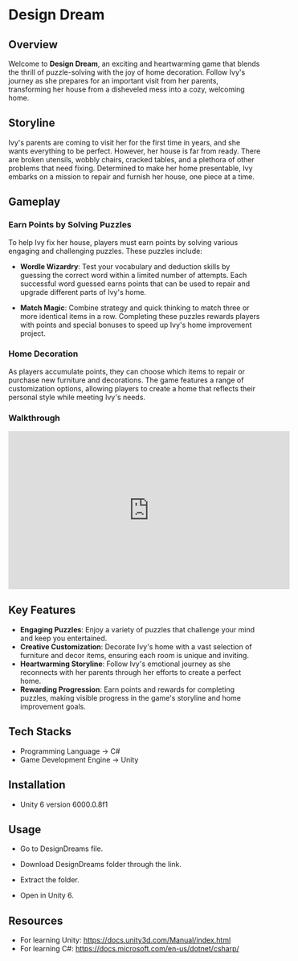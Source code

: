 # Design Dream

## Overview

Welcome to **Design Dream**, an exciting and heartwarming game that blends the thrill of puzzle-solving with the joy of home decoration. Follow Ivy's journey as she prepares for an important visit from her parents, transforming her house from a disheveled mess into a cozy, welcoming home.

## Storyline

Ivy's parents are coming to visit her for the first time in years, and she wants everything to be perfect. However, her house is far from ready. There are broken utensils, wobbly chairs, cracked tables, and a plethora of other problems that need fixing. Determined to make her home presentable, Ivy embarks on a mission to repair and furnish her house, one piece at a time.

## Gameplay

### Earn Points by Solving Puzzles

To help Ivy fix her house, players must earn points by solving various engaging and challenging puzzles. These puzzles include:

- **Wordle Wizardry**: Test your vocabulary and deduction skills by guessing the correct word within a limited number of attempts. Each successful word guessed earns points that can be used to repair and upgrade different parts of Ivy's home.

- **Match Magic**: Combine strategy and quick thinking to match three or more identical items in a row. Completing these puzzles rewards players with points and special bonuses to speed up Ivy's home improvement project.

### Home Decoration

As players accumulate points, they can choose which items to repair or purchase new furniture and decorations. The game features a range of customization options, allowing players to create a home that reflects their personal style while meeting Ivy's needs.

### Walkthrough

<iframe width="560" height="315" src="https://youtu.be/ee0m1sj10mU?si=jxq9xzwLz5aN0XXQ" frameborder="0" allow="accelerometer; autoplay; encrypted-media; gyroscope; picture-in-picture" allowfullscreen></iframe>


## Key Features

- **Engaging Puzzles**: Enjoy a variety of puzzles that challenge your mind and keep you entertained.
- **Creative Customization**: Decorate Ivy's home with a vast selection of furniture and decor items, ensuring each room is unique and inviting.
- **Heartwarming Storyline**: Follow Ivy's emotional journey as she reconnects with her parents through her efforts to create a perfect home.
- **Rewarding Progression**: Earn points and rewards for completing puzzles, making visible progress in the game's storyline and home improvement goals.

## Tech Stacks

- Programming Language -> C#
- Game Development Engine -> Unity

## Installation

- Unity 6 version 6000.0.8f1

## Usage
- Go to DesignDreams file.

- Download DesignDreams folder through the link.
  
- Extract the folder.

- Open in Unity 6.

## Resources

- For learning Unity: https://docs.unity3d.com/Manual/index.html 
- For learning C#: https://docs.microsoft.com/en-us/dotnet/csharp/




